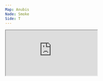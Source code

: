 ```yaml
---
Map: Anubis
Nade: Smoke
Side: T
---
```

<iframe allowFullScreen=True class="grenLineUp" src="https://assets.csnades.gg/nades/anubis-combination-PzugPOLzLe/hq.webm"></iframe>

